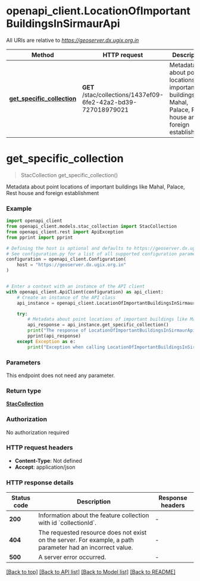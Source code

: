 # openapi_client.LocationOfImportantBuildingsInSirmaurApi

All URIs are relative to *https://geoserver.dx.ugix.org.in*

Method | HTTP request | Description
------------- | ------------- | -------------
[**get_specific_collection**](LocationOfImportantBuildingsInSirmaurApi.md#get_specific_collection) | **GET** /stac/collections/1437ef09-6fe2-42a2-bd39-727018979021 | Metadata about point locations of important buildings like Mahal, Palace, Rest house and foreign establishment


# **get_specific_collection**
> StacCollection get_specific_collection()

Metadata about point locations of important buildings like Mahal, Palace, Rest house and foreign establishment

### Example


```python
import openapi_client
from openapi_client.models.stac_collection import StacCollection
from openapi_client.rest import ApiException
from pprint import pprint

# Defining the host is optional and defaults to https://geoserver.dx.ugix.org.in
# See configuration.py for a list of all supported configuration parameters.
configuration = openapi_client.Configuration(
    host = "https://geoserver.dx.ugix.org.in"
)


# Enter a context with an instance of the API client
with openapi_client.ApiClient(configuration) as api_client:
    # Create an instance of the API class
    api_instance = openapi_client.LocationOfImportantBuildingsInSirmaurApi(api_client)

    try:
        # Metadata about point locations of important buildings like Mahal, Palace, Rest house and foreign establishment
        api_response = api_instance.get_specific_collection()
        print("The response of LocationOfImportantBuildingsInSirmaurApi->get_specific_collection:\n")
        pprint(api_response)
    except Exception as e:
        print("Exception when calling LocationOfImportantBuildingsInSirmaurApi->get_specific_collection: %s\n" % e)
```



### Parameters

This endpoint does not need any parameter.

### Return type

[**StacCollection**](StacCollection.md)

### Authorization

No authorization required

### HTTP request headers

 - **Content-Type**: Not defined
 - **Accept**: application/json

### HTTP response details

| Status code | Description | Response headers |
|-------------|-------------|------------------|
**200** | Information about the feature collection with id &#x60;collectionId&#x60;. |  -  |
**404** | The requested resource does not exist on the server. For example, a path parameter had an incorrect value. |  -  |
**500** | A server error occurred. |  -  |

[[Back to top]](#) [[Back to API list]](../README.md#documentation-for-api-endpoints) [[Back to Model list]](../README.md#documentation-for-models) [[Back to README]](../README.md)


